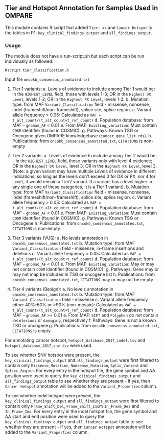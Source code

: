 ## Tier and Hotspot Annotation for Samples Used in OMPARE

This module contains R script that added `Tier: xx` and `Cancer Hotspot` to the tables in P1:
`key_clinical_findings_output` and `all_findings_output`.

### Usage
The module does not have a run-script.sh but each script can be run individually as followed:
  
```
Rscript tier_classification.R
```

Input file `oncokb_consensus_annotated.txt`

1. Tier 1 variants: 
  a. Levels of evidence to include among Tier 1 would be: in the `HIGHEST_LEVEL` field, those with levels 1-3; OR in the `Highest DX Level`, levels 1-2; OR in the `Highest PX Level`, levels 1-2. 
  b. Mutation type: from MAF `Variant_Classification` field - missense, nonsense, indel (frameshift/non-frameshift), splice site, splice region.
  c. Variant allele frequency > 0.05: Calculated as `VAF = t_alt_count/(t_alt_count+t_ref_count)`
  d. Population database: from MAF - `gnomad_AF` < 0.01
  e. From MAF: `Existing_variation`: Must contain `COSM` identifier (found in COSMIC). 
  g. Pathways: Known TSG or Oncogene given OMPARE knowledgebase (`cancer_gene_list.rds`). 
  h. Publications: from `oncokb_consensus_annotated.txt`, `CITATIONS` is non-empty

2. Tier 2 variants: 
  a. Levels of evidence to include among Tier 2 would be: - in the `HIGHEST_LEVEL` field, those variants only with level 4 evidence; OR in the `Highest DX Level`, level 3; OR in the `Highest PX Level`, level 3. (Note: a given variant may have multiple Levels of evidence in different indications, so long as the levels don't exceed 3 for DX or PX, nor 4 for `Level`, it would remain a Tier2 variant. If a variant has a level higher in any single one of these categories, it is a Tier 1 variant). 
  b. Mutation type: from MAF `Variant_Classification` field - missense, nonsense, indel (frameshift/non-frameshift), splice site, splice region.
  c. Variant allele frequency > 0.05: Calculated as `VAF = t_alt_count/(t_alt_count+t_ref_count)`
  d. Population database: from MAF - `gnomad_AF` < 0.01
  e. From MAF: `Existing_variation`: Must contain `COSM` identifier (found in COSMIC). 
  g. Pathways: Known TSG or Oncogene 
  h. Publications: from `oncokb_consensus_annotated.txt`, `CITATIONS` is non-empty

3. Tier 3 variants (VUS): 
  a. No levels annotation in `oncokb_consensus_annotated.txt`
  b. Mutation type: from MAF `Variant_Classification` field - missense, in-frame insertions and deletions
  c. Variant allele frequency > 0.05: Calculated as `VAF = t_alt_count/(t_alt_count+t_ref_count)`
  d. Population database: from MAF - `gnomad_AF` < 0.01
  e. From MAF: `Existing_variation`: May or may not contain `COSM` identifier (found in COSMIC). 
  g. Pathways: Gene may or may not map be included in TSG or oncogene list
  h. Publications: from `oncokb_consensus_annotated.txt`, `CITATIONS` may or may not be empty

4. Tier 4 variants (Benign): 
  a. No levels annotation in `oncokb_consensus_annotated.txt`
  b. Mutation type: from MAF `Variant_Classification` field - missense
  c. Variant allele frequency either 40%-60% or >90% (non-mosaic): Calculated as `VAF = t_alt_count/(t_alt_count+t_ref_count)`
  d. Population database: from MAF - `gnomad_AF` >= 0.01
  e. From MAF:  `SIFT` and `Polyphen` do not contain `deleterious` or `damaging`, respectively
  f. Pathways: Gene is not a known TSG or oncogene
  g. Publications: from `oncokb_consensus_annotated.txt`, `CITATIONS` is empty
  
For annotating cancer hotspot, `hotspot_database_2017_indel.tsv` and `hotspot_database_2017_snv.tsv` were used.

To see whether SNV hotspot were present, the `key_clinical_findings_output` and `all_findings_output` were first filtered to contain only `Missense_Mutation`, `Nonsense_Mutation`, `Splic_Variant` and `Splice_Region`. 
For every entry in the hotspot file, the gene symbol and AA position were used to query the `key_clinical_findings_output` and `all_findings_output` table to see whether they are present - if yes, then `Cancer Hotspot` annotation will be added to the `Variant_Properties` column.

To see whether indel hotspot were present, the `key_clinical_findings_output` and `all_findings_output` were first filtered to contain only `Frame_Shift_Del`, `Frame_Shift_Ins`m `In_Frame_Del` and `In_Frame_Ins`. 
For every entry in the indel hotspot file, the gene symbol and AA start and end position were used to query the `key_clinical_findings_output` and `all_findings_output` table to see whether they are present - if yes, then `Cancer Hotspot` annotation will be added to the `Variant_Properties` column.

